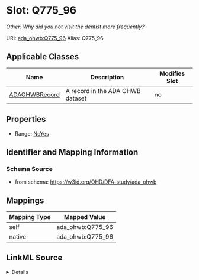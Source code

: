 

# Slot: Q775_96 


_Other: Why did you not visit the dentist more frequently?_





URI: [ada_ohwb:Q775_96](https://w3id.org/OHD/DFA-study/ada_ohwb/Q775_96)
Alias: Q775_96

<!-- no inheritance hierarchy -->





## Applicable Classes

| Name | Description | Modifies Slot |
| --- | --- | --- |
| [ADAOHWBRecord](ADAOHWBRecord.md) | A record in the ADA OHWB dataset |  no  |







## Properties

* Range: [NoYes](NoYes.md)





## Identifier and Mapping Information







### Schema Source


* from schema: https://w3id.org/OHD/DFA-study/ada_ohwb




## Mappings

| Mapping Type | Mapped Value |
| ---  | ---  |
| self | ada_ohwb:Q775_96 |
| native | ada_ohwb:Q775_96 |




## LinkML Source

<details>
```yaml
name: Q775_96
description: 'Other: Why did you not visit the dentist more frequently?'
from_schema: https://w3id.org/OHD/DFA-study/ada_ohwb
rank: 1000
alias: Q775_96
domain_of:
- ADA_OHWBRecord
range: NoYes

```
</details>